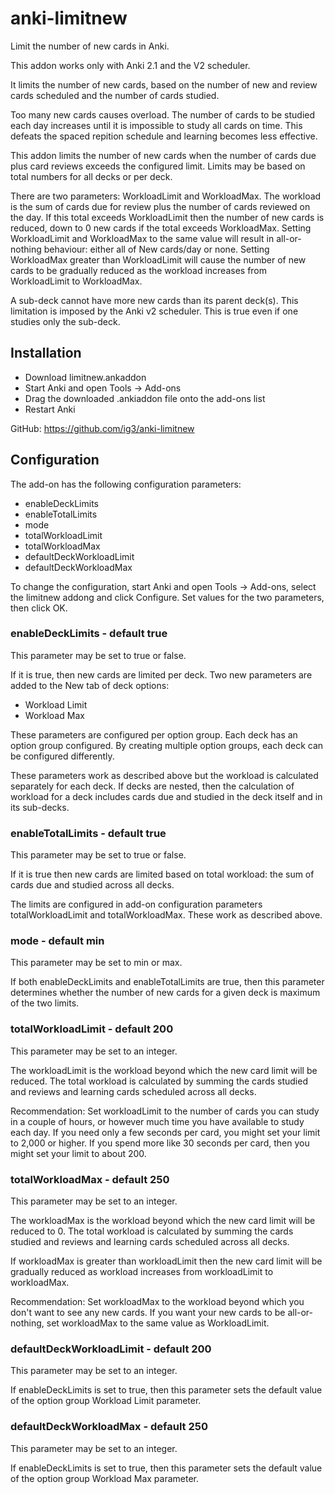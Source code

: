 # anki-limitnew
Limit the number of new cards in Anki.

This addon works only with Anki 2.1 and the V2 scheduler.

It limits the number of new cards, based on the number of new and review
cards scheduled and the number of cards studied.

Too many new cards causes overload. The number of cards to be studied each
day increases until it is impossible to study all cards on time. This
defeats the spaced repition schedule and learning becomes less effective.

This addon limits the number of new cards when the number of cards due plus
card reviews exceeds the configured limit. Limits may be based on total
numbers for all decks or per deck.

There are two parameters: WorkloadLimit and WorkloadMax. The workload is
the sum of cards due for review plus the number of cards reviewed on the
day. If this total exceeds WorkloadLimit then the number of new cards is
reduced, down to 0 new cards if the total exceeds WorkloadMax. Setting
WorkloadLimit and WorkloadMax to the same value will result in
all-or-nothing behaviour: either all of New cards/day or none. Setting
WorkloadMax greater than WorkloadLimit will cause the number of new cards
to be gradually reduced as the workload increases from WorkloadLimit to
WorkloadMax.

A sub-deck cannot have more new cards than its parent deck(s).
This limitation is imposed by the Anki v2 scheduler. This is true even if
one studies only the sub-deck. 

## Installation

* Download limitnew.ankaddon
* Start Anki and open Tools -> Add-ons
* Drag the downloaded .ankiaddon file onto the add-ons list
* Restart Anki

GitHub: https://github.com/ig3/anki-limitnew

## Configuration

The add-on has the following configuration parameters:

   * enableDeckLimits
   * enableTotalLimits
   * mode
   * totalWorkloadLimit
   * totalWorkloadMax
   * defaultDeckWorkloadLimit
   * defaultDeckWorkloadMax

To change the configuration, start Anki and open Tools -> Add-ons, select
the limitnew addong and click Configure. Set values for the two parameters,
then click OK.

### enableDeckLimits - default true

This parameter may be set to true or false.

If it is true, then new cards are limited per deck.
Two new parameters are added to the New tab of deck options:

   * Workload Limit
   * Workload Max

These parameters are configured per option group. Each deck has an option
group configured. By creating multiple option groups, each deck can be
configured differently.

These parameters work as described above but the workload is calculated
separately for each deck. If decks are nested, then the calculation of
workload for a deck includes cards due and studied in the deck itself and
in its sub-decks.


### enableTotalLimits - default true

This parameter may be set to true or false.

If it is true then new cards are limited based on total workload: the sum
of cards due and studied across all decks.

The limits are configured in add-on configuration parameters
totalWorkloadLimit and totalWorkloadMax. These work as described above.

### mode - default min

This parameter may be set to min or max.

If both enableDeckLimits and enableTotalLimits are true, then this
parameter determines whether the number of new cards for a given deck is
maximum of the two limits.

### totalWorkloadLimit - default 200

This parameter may be set to an integer.

The workloadLimit is the workload beyond which the new card limit will
be reduced. The total workload is calculated by summing the cards studied
and reviews and learning cards scheduled across all decks.

Recommendation: Set workloadLimit to the number of cards you can study
in a couple of hours, or however much time you have available to study each
day. If you need only a few seconds per card, you might set your limit to
2,000 or higher. If you spend more like 30 seconds per card, then you might
set your limit to about 200.


### totalWorkloadMax - default 250

This parameter may be set to an integer.

The workloadMax is the workload beyond which the new card limit will be
reduced to 0. The total workload is calculated by summing the cards studied
and reviews and learning cards scheduled across all decks.

If workloadMax is greater than workloadLimit then the new
card limit will be gradually reduced as workload increases from
workloadLimit to workloadMax.

Recommendation: Set workloadMax to the workload beyond which you don't want
to see any new cards. If you want your new cards to be all-or-nothing, set
workloadMax to the same value as WorkloadLimit.

### defaultDeckWorkloadLimit - default 200

This parameter may be set to an integer.

If enableDeckLimits is set to true, then this parameter sets the default
value of the option group Workload Limit parameter.

### defaultDeckWorkloadMax - default 250

This parameter may be set to an integer.

If enableDeckLimits is set to true, then this parameter sets the default
value of the option group Workload Max parameter.
